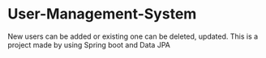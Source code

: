 # User-Management-System
New users can be added or existing one can be deleted, updated. This is a project made by using Spring boot and Data JPA
